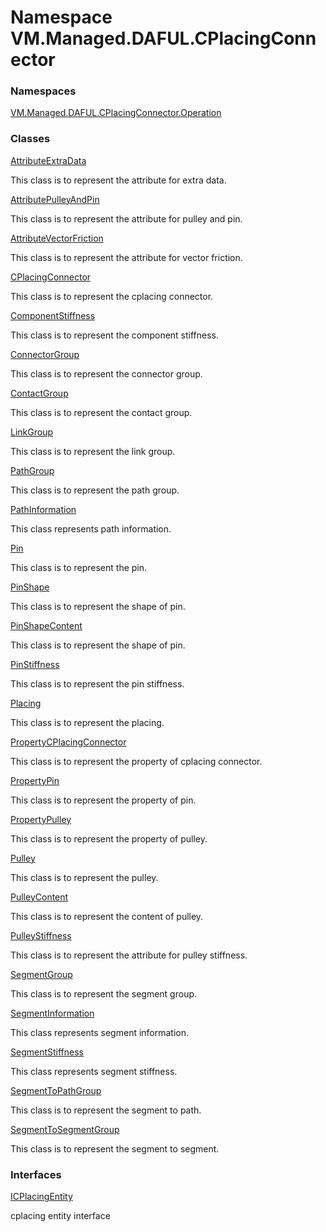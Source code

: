 # <a id="VM_Managed_DAFUL_CPlacingConnector"></a> Namespace VM.Managed.DAFUL.CPlacingConnector

### Namespaces

 [VM.Managed.DAFUL.CPlacingConnector.Operation](VM.Managed.DAFUL.CPlacingConnector.Operation.md)

### Classes

 [AttributeExtraData](VM.Managed.DAFUL.CPlacingConnector.AttributeExtraData.md)

This class is to represent the attribute for extra data.

 [AttributePulleyAndPin](VM.Managed.DAFUL.CPlacingConnector.AttributePulleyAndPin.md)

This class is to represent the attribute for pulley and pin.

 [AttributeVectorFriction](VM.Managed.DAFUL.CPlacingConnector.AttributeVectorFriction.md)

This class is to represent the attribute for vector friction.

 [CPlacingConnector](VM.Managed.DAFUL.CPlacingConnector.CPlacingConnector.md)

This class is to represent the cplacing connector.

 [ComponentStiffness](VM.Managed.DAFUL.CPlacingConnector.ComponentStiffness.md)

This class is to represent the component stiffness.

 [ConnectorGroup](VM.Managed.DAFUL.CPlacingConnector.ConnectorGroup.md)

This class is to represent the connector group.

 [ContactGroup](VM.Managed.DAFUL.CPlacingConnector.ContactGroup.md)

This class is to represent the contact group.

 [LinkGroup](VM.Managed.DAFUL.CPlacingConnector.LinkGroup.md)

This class is to represent the link group.

 [PathGroup](VM.Managed.DAFUL.CPlacingConnector.PathGroup.md)

This class is to represent the path group.

 [PathInformation](VM.Managed.DAFUL.CPlacingConnector.PathInformation.md)

This class represents path information.

 [Pin](VM.Managed.DAFUL.CPlacingConnector.Pin.md)

This class is to represent the pin.

 [PinShape](VM.Managed.DAFUL.CPlacingConnector.PinShape.md)

This class is to represent the shape of pin.

 [PinShapeContent](VM.Managed.DAFUL.CPlacingConnector.PinShapeContent.md)

This class is to represent the shape of pin.

 [PinStiffness](VM.Managed.DAFUL.CPlacingConnector.PinStiffness.md)

This class is to represent the pin stiffness.

 [Placing](VM.Managed.DAFUL.CPlacingConnector.Placing.md)

This class is to represent the placing.

 [PropertyCPlacingConnector](VM.Managed.DAFUL.CPlacingConnector.PropertyCPlacingConnector.md)

This class is to represent the property of cplacing connector.

 [PropertyPin](VM.Managed.DAFUL.CPlacingConnector.PropertyPin.md)

This class is to represent the property of pin.

 [PropertyPulley](VM.Managed.DAFUL.CPlacingConnector.PropertyPulley.md)

This class is to represent the property of pulley.

 [Pulley](VM.Managed.DAFUL.CPlacingConnector.Pulley.md)

This class is to represent the pulley.

 [PulleyContent](VM.Managed.DAFUL.CPlacingConnector.PulleyContent.md)

This class is to represent the content of pulley.

 [PulleyStiffness](VM.Managed.DAFUL.CPlacingConnector.PulleyStiffness.md)

This class is to represent the attribute for pulley stiffness.

 [SegmentGroup](VM.Managed.DAFUL.CPlacingConnector.SegmentGroup.md)

This class is to represent the segment group.

 [SegmentInformation](VM.Managed.DAFUL.CPlacingConnector.SegmentInformation.md)

This class represents segment information.

 [SegmentStiffness](VM.Managed.DAFUL.CPlacingConnector.SegmentStiffness.md)

This class represents segment stiffness.

 [SegmentToPathGroup](VM.Managed.DAFUL.CPlacingConnector.SegmentToPathGroup.md)

This class is to represent the segment to path.

 [SegmentToSegmentGroup](VM.Managed.DAFUL.CPlacingConnector.SegmentToSegmentGroup.md)

This class is to represent the segment to segment.

### Interfaces

 [ICPlacingEntity](VM.Managed.DAFUL.CPlacingConnector.ICPlacingEntity.md)

cplacing entity interface

